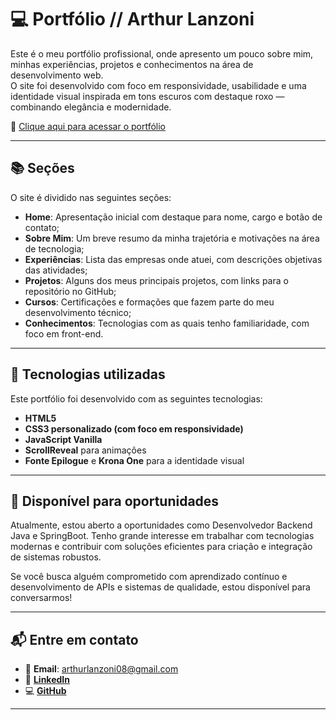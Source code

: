 # 💻 Portfólio // Arthur Lanzoni

Este é o meu portfólio profissional, onde apresento um pouco sobre mim, minhas experiências, projetos e conhecimentos na área de desenvolvimento web.  
O site foi desenvolvido com foco em responsividade, usabilidade e uma identidade visual inspirada em tons escuros com destaque roxo — combinando elegância e modernidade.

🔗 [Clique aqui para acessar o portfólio](https://arthurlanzonimacedo.netlify.app/)

---

## 📚 Seções

O site é dividido nas seguintes seções:

- **Home**: Apresentação inicial com destaque para nome, cargo e botão de contato;
- **Sobre Mim**: Um breve resumo da minha trajetória e motivações na área de tecnologia;
- **Experiências**: Lista das empresas onde atuei, com descrições objetivas das atividades;
- **Projetos**: Alguns dos meus principais projetos, com links para o repositório no GitHub;
- **Cursos**: Certificações e formações que fazem parte do meu desenvolvimento técnico;
- **Conhecimentos**: Tecnologias com as quais tenho familiaridade, com foco em front-end.

---

## 💼 Tecnologias utilizadas

Este portfólio foi desenvolvido com as seguintes tecnologias:

- **HTML5**  
- **CSS3 personalizado (com foco em responsividade)**  
- **JavaScript Vanilla**  
- **ScrollReveal** para animações  
- **Fonte Epilogue** e **Krona One** para a identidade visual

---

## 🚀 Disponível para oportunidades

Atualmente, estou aberto a oportunidades como Desenvolvedor Backend Java e SpringBoot.
Tenho grande interesse em trabalhar com tecnologias modernas e contribuir com soluções eficientes para criação e integração de sistemas robustos.

Se você busca alguém comprometido com aprendizado contínuo e desenvolvimento de APIs e sistemas de qualidade, estou disponível para conversarmos!

---

## 📬 Entre em contato

- 📧 **Email**: arthurlanzoni08@gmail.com  
- 💼 [**LinkedIn**](https://www.linkedin.com/in/arthurlanzoni)  
- 💻 [**GitHub**](https://github.com/Lanzoni15)

---
